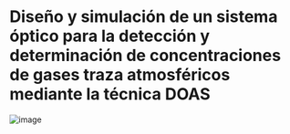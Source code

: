 # Diseño y simulación de un sistema óptico para la detección y determinación de concentraciones de gases traza atmosféricos mediante la técnica DOAS

![image](https://github.com/user-attachments/assets/3a595b8f-9248-4903-93a8-94bf958d2a22)

